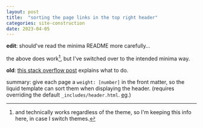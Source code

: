 ```yaml
---
layout: post
title:  "sorting the page links in the top right header"
categories: site-construction
date: 2023-04-05
---
```

**edit**:
should've read the minima README more carefully…

the above does work[^1], but I've switched over to the intended minima way.

**old**:
[this stack overflow post](https://stackoverflow.com/a/25513956)
explains what to do.

summary: give each page a `weight: [number]` in the front matter,
so the liquid template can sort them when displaying the header.
(requires overriding the default `_includes/header.html`.
[eg](https://github.com/hejohns/hejohns.github.io/blob/2920839b2cf4c1658c0e7dd45a1b67e1de78deb1/_includes/header.html#L4).)
[^1]: and technically works regardless of the theme, so I'm keeping this info here, in case I switch themes.

